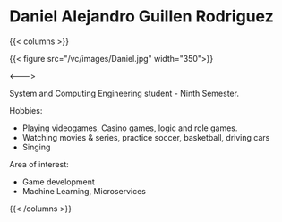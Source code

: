 # Daniel Alejandro Guillen Rodriguez

{{< columns >}} <!-- begin columns block -->

{{< figure src="/vc/images/Daniel.jpg" width="350">}}

<---> <!-- magic separator, between columns -->

System and Computing Engineering student - Ninth Semester.

Hobbies: 
- Playing videogames, Casino games, logic and role games.
- Watching movies & series, practice soccer, basketball, driving cars
- Singing

Area of interest:
- Game development
- Machine Learning, Microservices

{{< /columns >}}